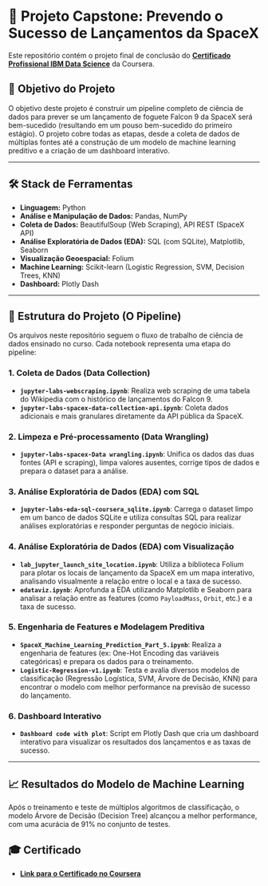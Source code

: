 # 🚀 Projeto Capstone: Prevendo o Sucesso de Lançamentos da SpaceX

Este repositório contém o projeto final de conclusão do [**Certificado Profissional IBM Data Science**](https://www.coursera.org/professional-certificates/ibm-data-science) da Coursera.

## 🎯 Objetivo do Projeto

O objetivo deste projeto é construir um pipeline completo de ciência de dados para prever se um lançamento de foguete Falcon 9 da SpaceX será bem-sucedido (resultando em um pouso bem-sucedido do primeiro estágio). O projeto cobre todas as etapas, desde a coleta de dados de múltiplas fontes até a construção de um modelo de machine learning preditivo e a criação de um dashboard interativo.

---

## 🛠️ Stack de Ferramentas

* **Linguagem:** Python
* **Análise e Manipulação de Dados:** Pandas, NumPy
* **Coleta de Dados:** BeautifulSoup (Web Scraping), API REST (SpaceX API)
* **Análise Exploratória de Dados (EDA):** SQL (com SQLite), Matplotlib, Seaborn
* **Visualização Geoespacial:** Folium
* **Machine Learning:** Scikit-learn (Logistic Regression, SVM, Decision Trees, KNN)
* **Dashboard:** Plotly Dash

---

## 📖 Estrutura do Projeto (O Pipeline)

Os arquivos neste repositório seguem o fluxo de trabalho de ciência de dados ensinado no curso. Cada notebook representa uma etapa do pipeline:

### 1. Coleta de Dados (Data Collection)
* **`jupyter-labs-webscraping.ipynb`**: Realiza web scraping de uma tabela do Wikipedia com o histórico de lançamentos do Falcon 9.
* **`jupyter-labs-spacex-data-collection-api.ipynb`**: Coleta dados adicionais e mais granulares diretamente da API pública da SpaceX.

### 2. Limpeza e Pré-processamento (Data Wrangling)
* **`jupyter-labs-spacex-Data wrangling.ipynb`**: Unifica os dados das duas fontes (API e scraping), limpa valores ausentes, corrige tipos de dados e prepara o dataset para a análise.

### 3. Análise Exploratória de Dados (EDA) com SQL
* **`jupyter-labs-eda-sql-coursera_sqlite.ipynb`**: Carrega o dataset limpo em um banco de dados SQLite e utiliza consultas SQL para realizar análises exploratórias e responder perguntas de negócio iniciais.

### 4. Análise Exploratória de Dados (EDA) com Visualização
* **`lab_jupyter_launch_site_location.ipynb`**: Utiliza a biblioteca Folium para plotar os locais de lançamento da SpaceX em um mapa interativo, analisando visualmente a relação entre o local e a taxa de sucesso.
* **`edataviz.ipynb`**: Aprofunda a EDA utilizando Matplotlib e Seaborn para analisar a relação entre as features (como `PayloadMass`, `Orbit`, etc.) e a taxa de sucesso.

### 5. Engenharia de Features e Modelagem Preditiva
* **`SpaceX_Machine_Learning_Prediction_Part_5.ipynb`**: Realiza a engenharia de features (ex: One-Hot Encoding das variáveis categóricas) e prepara os dados para o treinamento.
* **`Logistic-Regression-v1.ipynb`**: Testa e avalia diversos modelos de classificação (Regressão Logística, SVM, Árvore de Decisão, KNN) para encontrar o modelo com melhor performance na previsão de sucesso do lançamento.

### 6. Dashboard Interativo
* **`Dashboard code with plot`**: Script em Plotly Dash que cria um dashboard interativo para visualizar os resultados dos lançamentos e as taxas de sucesso.

---

## 📈 Resultados do Modelo de Machine Learning

Após o treinamento e teste de múltiplos algoritmos de classificação, o modelo Árvore de Decisão (Decision Tree) alcançou a melhor performance, com uma acurácia de 91% no conjunto de testes. 

## 🎓 Certificado

* **[Link para o Certificado no Coursera](https://coursera.org/share/fa64e3ae11e03bc02b8a2e1df229420d)**
